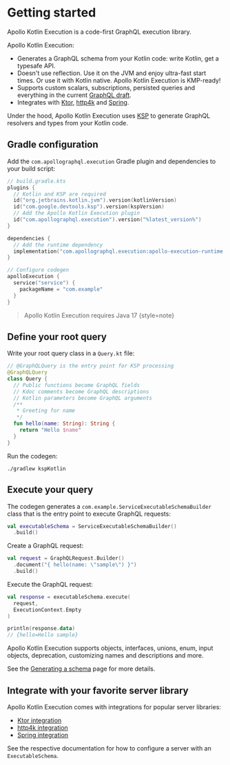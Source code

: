 # Getting started

Apollo Kotlin Execution is a code-first GraphQL execution library.

Apollo Kotlin Execution:

* Generates a GraphQL schema from your Kotlin code: write Kotlin, get a typesafe API.
* Doesn't use reflection. Use it on the JVM and enjoy ultra-fast start times. Or use it with Kotlin native. Apollo Kotlin Execution is KMP-ready!
* Supports custom scalars, subscriptions, persisted queries and everything in the current [GraphQL draft](https://spec.graphql.org/draft/).
* Integrates with [Ktor](ktor.md), [http4k](http4k.md) and [Spring](spring.md).

Under the hood, Apollo Kotlin Execution uses [KSP](https://kotlinlang.org/docs/ksp-overview.html) to generate GraphQL resolvers and types from your Kotlin code.

## Gradle configuration

Add the `com.apollographql.execution` Gradle plugin and dependencies to your build script:

```kotlin
// build.gradle.kts
plugins {
  // Kotlin and KSP are required
  id("org.jetbrains.kotlin.jvm").version(kotlinVersion)
  id("com.google.devtools.ksp").version(kspVersion)
  // Add the Apollo Kotlin Execution plugin
  id("com.apollographql.execution").version("%latest_version%")
}

dependencies {
  // Add the runtime dependency
  implementation("com.apollographql.execution:apollo-execution-runtime:%latest_version%")
}

// Configure codegen
apolloExecution {
  service("service") {
    packageName = "com.example"
  }
}
```

> Apollo Kotlin Execution requires Java 17
{style=note}

## Define your root query

Write your root query class in a `Query.kt` file:

```kotlin
// @GraphQLQuery is the entry point for KSP processing
@GraphQLQuery
class Query {
  // Public functions become GraphQL fields 
  // Kdoc comments become GraphQL descriptions
  // Kotlin parameters become GraphQL arguments
  /**
   * Greeting for name
   */
  fun hello(name: String): String {
    return "Hello $name"
  }
}
```

Run the codegen:

```shell
./gradlew kspKotlin
```

## Execute your query

The codegen generates a `com.example.ServiceExecutableSchemaBuilder` class that is the entry point to execute GraphQL requests:

```kotlin
val executableSchema = ServiceExecutableSchemaBuilder()
  .build()
```

Create a GraphQL request:
```kotlin
val request = GraphQLRequest.Builder()
  .document("{ hello(name: \"sample\") }")
  .build()
```

Execute the GraphQL request:
```kotlin
val response = executableSchema.execute(
  request,
  ExecutionContext.Empty
)

println(response.data)
// {hello=Hello sample}
```

Apollo Kotlin Execution supports objects, interfaces, unions, enum, input objects, deprecation, customizing names and descriptions and more. 

See the [Generating a schema](schema.md) page for more details.

## Integrate with your favorite server library

Apollo Kotlin Execution comes with integrations for popular server libraries:

* [Ktor integration](ktor.md)
* [http4k integration](http4k.md)
* [Spring integration](spring.md)

See the respective documentation for how to configure a server with an `ExecutableSchema`.